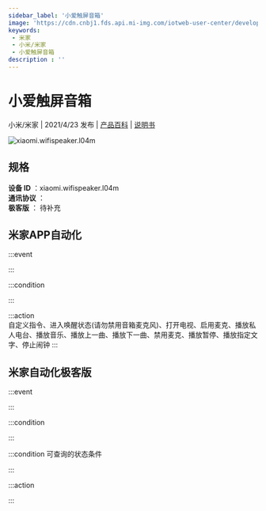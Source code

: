 ```yaml
---
sidebar_label: '小爱触屏音箱'
image: 'https://cdn.cnbj1.fds.api.mi-img.com/iotweb-user-center/developer_1678870953262KDhe0npL.png?GalaxyAccessKeyId=AKVGLQWBOVIRQ3XLEW&Expires=9223372036854775807&Signature=05GrYBHfwtU1jOjDTyRErItbM9w='
keywords: 
 - 米家
 - 小米/米家
 - 小爱触屏音箱
description : ''
---
```

# 小爱触屏音箱

小米/米家 | 2021/4/23 发布 | [产品百科](https://home.mi.com/webapp/content/baike/product/index.html?model=xiaomi.wifispeaker.l04m/) | [说明书](https://home.mi.com/views/introduction.html?model=xiaomi.wifispeaker.l04m&region=cn)

![xiaomi.wifispeaker.l04m](https://cdn.cnbj1.fds.api.mi-img.com/iotweb-user-center/developer_1678870953262KDhe0npL.png?GalaxyAccessKeyId=AKVGLQWBOVIRQ3XLEW&Expires=9223372036854775807&Signature=05GrYBHfwtU1jOjDTyRErItbM9w=)

## 规格  
> 
**设备 ID** ：xiaomi.wifispeaker.l04m  
**通讯协议** ：  
**极客版**  ： 待补充 


## 米家APP自动化  

:::event  

:::

:::condition  

:::

:::action   
自定义指令、进入唤醒状态(请勿禁用音箱麦克风)、打开电视、启用麦克、播放私人电台、播放音乐、播放上一曲、播放下一曲、禁用麦克、播放暂停、播放指定文字、停止闹钟
:::

## 米家自动化极客版  

:::event  

:::

:::condition  

:::

:::condition 可查询的状态条件  

:::

:::action  

:::

        
